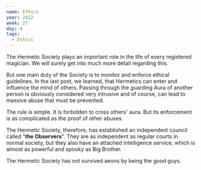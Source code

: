 ```yaml
---
name: Ethics
year: 2022
week: 27
day: 4
tags:
  - Ethics
---
```


The Hermetic Society plays an important role in the life of every registered
magician. We will surely get into much more detail regarding this.

But one main duty of the Society is to monitor and enforce ethical guidelines.
In the last post, we learned, that Hermetics can enter and influence the mind of
others. Passing through the guarding Aura of another person is obviously
considered very intrusive and of course, can lead to massive abuse that must be
prevented.

The rule is simple. It is forbidden to cross others' aura. But its enforcement
is as complicated as the proof of other abuses.

The Hermetic Society, therefore, has established an independent council called
"**the Observers**". They are as independent as regular courts in normal
society, but they also have an attached intelligence service, which is almost as
powerful and spooky as Big Brother.

The Hermetic Society has not survived aeons by being the good guys.
